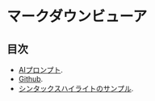 # マークダウンビューア
## 目次
* [AIプロンプト](AIprompt_how.md).
* [Github](github_how.md).
* [シンタックスハイライトのサンプル](example.md).